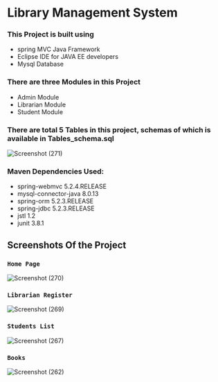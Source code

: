 # Library Management System
### This Project is built using 
*  spring MVC Java Framework
*  Eclipse IDE for JAVA EE developers
*  Mysql Database

### There are three Modules in this Project
* Admin Module
* Librarian Module
* Student Module
### There are total 5 Tables in this project, schemas of which is available in Tables_schema.sql
![Screenshot (271)](https://user-images.githubusercontent.com/48155619/100323906-6f3d2e80-2fec-11eb-9da4-e302690797f7.png)


### Maven Dependencies Used:
* spring-webmvc 5.2.4.RELEASE	
* mysql-connector-java 8.0.13
* spring-orm 5.2.3.RELEASE
* spring-jdbc 5.2.3.RELEASE
* jstl 1.2
* junit 3.8.1

## Screenshots Of the Project
### `Home Page`
![Screenshot (270)](https://user-images.githubusercontent.com/48155619/100322980-0bfecc80-2feb-11eb-8e35-e9a3efc359ec.png)

### **`Librarian Register`**
![Screenshot (269)](https://user-images.githubusercontent.com/48155619/100323117-423c4c00-2feb-11eb-9dab-96d6a29eaa50.png)

### `Students List`
![Screenshot (267)](https://user-images.githubusercontent.com/48155619/100323195-5ed88400-2feb-11eb-9215-c256c9446946.png)




### `Books`
![Screenshot (262)](https://user-images.githubusercontent.com/48155619/100323284-80397000-2feb-11eb-847e-fa311ff69e02.png)
